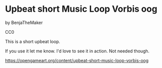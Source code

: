 # Upbeat short Music Loop Vorbis oog
by BenjaTheMaker

CC0

This is a short upbeat loop. 

If you use it let me know. I'd love to see it in action. Not needed though.


https://opengameart.org/content/upbeat-short-music-loop-vorbis-oog
